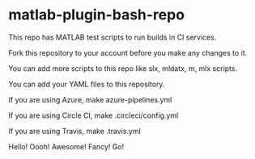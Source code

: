 # matlab-plugin-bash-repo

This repo has MATLAB test scripts to run builds in CI services.

Fork this repository to your account before you make any changes to it.

You can add more scripts to this repo like slx, mldatx, m, mlx scripts.

You can add your YAML files to this repository.

If you are using Azure, make azure-pipelines.yml

If you are using Circle CI, make .circleci/config.yml

If you are using Travis, make .travis.yml

Hello! Oooh! Awesome! Fancy! Go!
